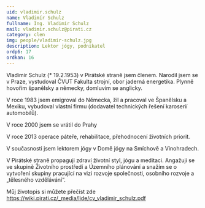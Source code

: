 ```yaml
---
uid: vladimir.schulz
name: Vladimír Schulz
fullname: Ing. Vladimír Schulz
mail: vladimir.schulz@pirati.cz
category: clen
img: people/vladimir-schulz.jpg
description: Lektor jógy, podnikatel
ordp6: 17
ordkan: 16
---
```

Vladimír Schulz (* 19.2.1953) v Pirátské straně jsem členem. Narodil jsem se v Praze, vystudoval ČVUT Fakulta strojní, obor jaderná energetika. Plynně hovořím španělsky a německy, domluvím se anglicky.

V roce 1983 jsem emigroval do Německa, žil a pracoval ve Španělsku a Mexiku, vybudoval vlastní firmu (dodavatel technických řešení karoserií automobilů).

V roce 2000 jsem se vrátil do Prahy

V roce 2013 operace páteře, rehabilitace, přehodnocení životních priorit.

V současnosti jsem lektorem jógy v Domě jógy na Smíchově a Vinohradech.

V Pirátské straně propaguji zdraví životní styl, jógu a meditaci. Angažuji se ve skupině Životního prostředí a Územního plánování a snažím se o vytvoření skupiny pracující na vizi rozvoje společnosti, osobního rozvoje a „tělesného vzdělávání“.

Můj životopis si můžete přečíst zde https://wiki.pirati.cz/_media/lide/cv_vladimir_schulz.pdf
